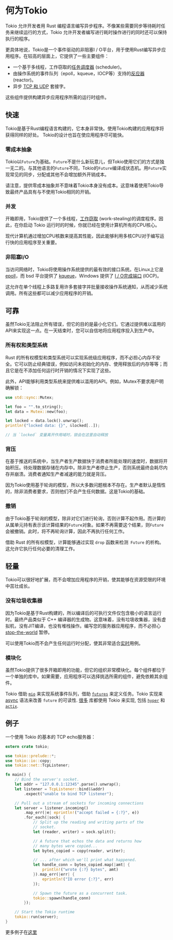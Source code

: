 # 何为Tokio

Tokio 允许开发者用 Rust 编程语言编写异步程序。不像某些需要同步等待耗时任务来继续运行的方式，Tokio 允许开发者编写进行耗时操作进行的同时还可以保持执行的程序。

更具体地说，Tokio是一个事件驱动的非阻塞I / O平台，用于使用Rust编写异步应用程序。在较高的层面上，它提供了一些主要组件：

* 一个基于多线程，工作窃取的[任务调度器][scheduler] (scheduler)。
* 由操作系统的事件队列（epoll，kqueue，IOCP等）支持的[反应器][reactor] (reactor)。
* 异步 [TCP 和 UDP][net] 套接字。

这些组件提供构建异步应用程序所需的运行时组件。

[net]: https://docs.rs/tokio/0.1/tokio/net/index.html
[reactor]: https://docs.rs/tokio/0.1/tokio/reactor/index.html
[scheduler]: https://tokio-rs.github.io/tokio/tokio/runtime/index.html

## 快速

Tokio是基于Rust编程语言构建的，它本身非常快。使用Tokio构建的应用程序将获得同样的好处。 Tokio的设计也旨在使应用程序尽可能快。

### 零成本抽象

Tokio以`Future`为基础。`Future`不是什么新玩意儿，但Tokio使用它们的方式是独一无二的。与其他语言的`Future`不同，Tokio的`Future`编译成状态机。用`Future`实现常见的同步，分配或其他不会增加额外开销成本。

请注意，提供零成本抽象并不意味着Tokio本身没有成本。这意味着使用Tokio导致最终产品具有与不使用Tokio相同的开销。

### 并发

开箱即用，Tokio提供了一个多线程，[工作窃取][work-stealing] (work-stealing)的调度程序。因此，在你启动 Tokio 运行时的时候，你就已经在使用计算机所有的CPU核心。

现代计算机通过增加CPU核数来提高其性能，因此能够利用多核CPU对于编写运行快的应用程序至关重要。

[work-stealing]: https://en.wikipedia.org/wiki/Work_stealing

### 非阻塞I/O

当访问网络时，Tokio将使用操作系统提供的最有效的接口系统。在Linux上它是 [epoll]，而 bsd 平台提供了 [kqueue]，Windows 提供了 [I / O完成端口][iocp] (IOCP)。

这允许在单个线程上多路复用许多套接字并批量接收操作系统通知，从而减少系统调用。所有这些都可以减少应用程序的开销。

[epoll]: http://man7.org/linux/man-pages/man7/epoll.7.html
[kqueue]: https://www.freebsd.org/cgi/man.cgi?query=kqueue&sektion=2
[iocp]: https://docs.microsoft.com/en-us/windows/desktop/fileio/i-o-completion-ports

## 可靠

虽然Tokio无法阻止所有错误，但它的目的是最小化它们。它通过提供难以滥用的API来实现这一点。在一天结束时，您可以自信地将应用程序投入到生产中。

### 所有权和类型系统

Rust 的所有权模型和类型系统可以实现系统级应用程序，而不必担心内存不安全。它可以防止经典错误，例如访问未初始化的内存、使用释放后的内存等等；而且它是在不添加任何运行时开销的情况下实现了这些。

此外，API能够利用类型系统来提供难以滥用的API。例如，Mutex不要求用户明确解锁：

```rust
use std::sync::Mutex;

let foo = "".to_string();
let data = Mutex::new(foo);

let locked = data.lock().unwrap();
println!("locked data: {}", &locked[..]);

// 当 `locked` 变量离开作用域时，锁会在这里自动释放
```

### 背压

在基于推送的系统中，当生产者生产数据快于消费者所能处理的速度时，数据将开始积压。待处理数据存储在内存中。除非生产者停止生产，否则系统最终会耗尽内存并崩溃。消费者通知生产者减速的能力就是背压。

因为Tokio使用基于轮询的模型，所以大多数问题根本不存在。生产者默认是惰性的，除非消费者要求，否则他们不会产生任何数据。这是Tokio的基础。

### 撤销

由于Tokio基于轮询的模型，除非对它们进行轮询，否则计算不起作用。而计算的从属单元持有表示该计算结果的`Future`对象。如果不再需要这个结果，则`Future`会被撤销。此时，将不再轮询计算，因此不再执行任何工作。

借助 Rust 的所有权模型，计算能够通过实现 `drop` 函数来检测` Future` 的析构。这允许它执行任何必要的清理工作。

## 轻量

Tokio可以很好地扩展，而不会增加应用程序的开销，使其能够在资源受限的环境中茁壮成长。

### 没有垃圾收集器

因为Tokio是基于Rust构建的，所以编译后的可执行文件仅包含极小的语言运行时。最终产品类似于 C++ 编译器的生成物。这意味着，没有垃圾收集器，没有虚拟机，没有JIT编译，也没有堆栈操作。编写您的服务器应用程序，而不必担心 [stop-the-world][gc] 暂停。

可以使用Tokio而不会产生任何运行时分配，使其非常适合[实时][real-time]用例。

[gc]: https://en.wikipedia.org/wiki/Garbage_collection_(computer_science)#Disadvantages
[real-time]: https://en.wikipedia.org/wiki/Real-time_computing

### 模块化

虽然Tokio提供了很多开箱即用的功能，但它的组织非常模块化。每个组件都位于一个单独的库中。如果需要，应用程序可以选择挑选所需的组件，避免依赖其余组件。

Tokio 借助 [`mio`] 来实现系统事件队列，借助 [`futures`] 来定义任务。Tokio 实现来 [async] 语法来改善 `future` 的可读性.
[很多][Many] 库都使用 Tokio 来实现, 包括 [`hyper`] 和 [`actix`].

[`mio`]: https://carllerche.github.io/mio/mio/index.html
[`futures`]: https://docs.rs/futures/*/futures/
[async]: https://tokio.rs/blog/2018-08-async-await/
[Many]: https://crates.io/crates/tokio/reverse_dependencies
[`hyper`]: https://hyper.rs/guides/
[`actix`]: https://actix.rs/book/actix/

## 例子

一个使用 Tokio 的基本的 TCP echo服务器：

```rust
extern crate tokio;

use tokio::prelude::*;
use tokio::io::copy;
use tokio::net::TcpListener;

fn main() {
    // Bind the server's socket.
    let addr = "127.0.0.1:12345".parse().unwrap();
    let listener = TcpListener::bind(&addr)
        .expect("unable to bind TCP listener");

    // Pull out a stream of sockets for incoming connections
    let server = listener.incoming()
        .map_err(|e| eprintln!("accept failed = {:?}", e))
        .for_each(|sock| {
            // Split up the reading and writing parts of the
            // socket.
            let (reader, writer) = sock.split();

            // A future that echos the data and returns how
            // many bytes were copied...
            let bytes_copied = copy(reader, writer);

            // ... after which we'll print what happened.
            let handle_conn = bytes_copied.map(|amt| {
                println!("wrote {:?} bytes", amt)
            }).map_err(|err| {
                eprintln!("IO error {:?}", err)
            });

            // Spawn the future as a concurrent task.
            tokio::spawn(handle_conn)
        });

    // Start the Tokio runtime
    tokio::run(server);
}
```

更多例子在[这里](https://github.com/tokio-rs/tokio/tree/master/examples)
